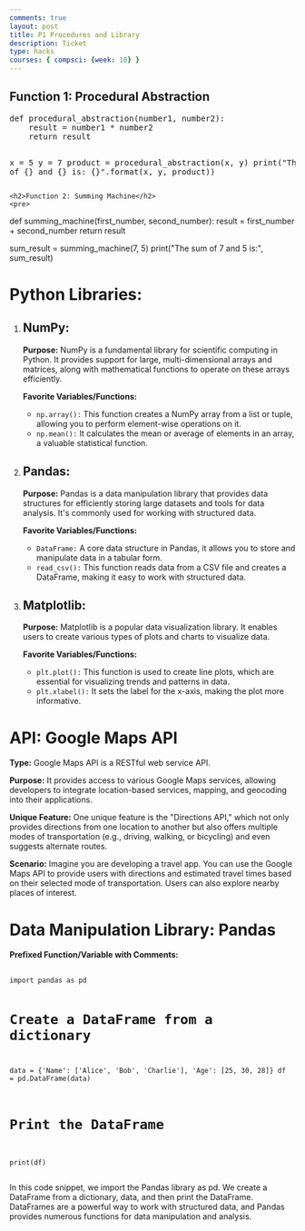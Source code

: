 ```yaml
---
comments: true
layout: post
title: P1 Procedures and Library
description: Ticket
type: hacks
courses: { compsci: {week: 10} }
---
```


<!DOCTYPE html>
<html>
<head>
    <title>Python Functions</title>
</head>
<body>
    <h2>Function 1: Procedural Abstraction</h2>
    <pre>
def procedural_abstraction(number1, number2):
    result = number1 * number2
    return result

x = 5
y = 7
product = procedural_abstraction(x, y)
print("The product of {} and {} is: {}".format(x, y, product))
    </pre>

    <h2>Function 2: Summing Machine</h2>
    <pre>
def summing_machine(first_number, second_number):
    result = first_number + second_number
    return result

sum_result = summing_machine(7, 5)
print("The sum of 7 and 5 is:", sum_result)
    </pre>
</body>
</html>
<html>
<head>
    <title>Python Libraries and API</title>
</head>
<body>
    <h1>Python Libraries:</h1>
    <ol>
        <li>
            <h2>NumPy:</h2>
            <p><strong>Purpose:</strong> NumPy is a fundamental library for scientific computing in Python. It provides support for large, multi-dimensional arrays and matrices, along with mathematical functions to operate on these arrays efficiently.</p>
            <p><strong>Favorite Variables/Functions:</strong></p>
            <ul>
                <li><code>np.array():</code> This function creates a NumPy array from a list or tuple, allowing you to perform element-wise operations on it.</li>
                <li><code>np.mean():</code> It calculates the mean or average of elements in an array, a valuable statistical function.</li>
            </ul>
        </li>
        <li>
            <h2>Pandas:</h2>
            <p><strong>Purpose:</strong> Pandas is a data manipulation library that provides data structures for efficiently storing large datasets and tools for data analysis. It's commonly used for working with structured data.</p>
            <p><strong>Favorite Variables/Functions:</strong></p>
            <ul>
                <li><code>DataFrame:</code> A core data structure in Pandas, it allows you to store and manipulate data in a tabular form.</li>
                <li><code>read_csv():</code> This function reads data from a CSV file and creates a DataFrame, making it easy to work with structured data.</li>
            </ul>
        </li>
        <li>
            <h2>Matplotlib:</h2>
            <p><strong>Purpose:</strong> Matplotlib is a popular data visualization library. It enables users to create various types of plots and charts to visualize data.</p>
            <p><strong>Favorite Variables/Functions:</strong></p>
            <ul>
                <li><code>plt.plot():</code> This function is used to create line plots, which are essential for visualizing trends and patterns in data.</li>
                <li><code>plt.xlabel():</code> It sets the label for the x-axis, making the plot more informative.</li>
            </ul>
        </li>
    </ol>
    <h1>API: Google Maps API</h1>
    <p><strong>Type:</strong> Google Maps API is a RESTful web service API.</p>
    <p><strong>Purpose:</strong> It provides access to various Google Maps services, allowing developers to integrate location-based services, mapping, and geocoding into their applications.</p>
    <p><strong>Unique Feature:</strong> One unique feature is the "Directions API," which not only provides directions from one location to another but also offers multiple modes of transportation (e.g., driving, walking, or bicycling) and even suggests alternate routes.</p>
    <p><strong>Scenario:</strong> Imagine you are developing a travel app. You can use the Google Maps API to provide users with directions and estimated travel times based on their selected mode of transportation. Users can also explore nearby places of interest.</p>
    <h1>Data Manipulation Library: Pandas</h1>
    <p><strong>Prefixed Function/Variable with Comments:</strong></p>
    <pre>
        <code>
import pandas as pd

# Create a DataFrame from a dictionary
data = {'Name': ['Alice', 'Bob', 'Charlie'],
        'Age': [25, 30, 28]}
df = pd.DataFrame(data)

# Print the DataFrame
print(df)
        </code>
    </pre>
    <p>In this code snippet, we import the Pandas library as pd. We create a DataFrame from a dictionary, data, and then print the DataFrame. DataFrames are a powerful way to work with structured data, and Pandas provides numerous functions for data manipulation and analysis.</p>
</body>
</html>

